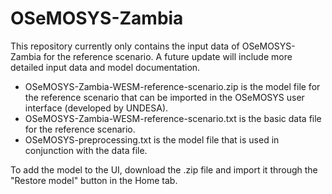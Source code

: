 # OSeMOSYS-Zambia

This repository currently only contains the input data of OSeMOSYS-Zambia for the reference scenario. A future update will include more detailed input data and model documentation.


- OSeMOSYS-Zambia-WESM-reference-scenario.zip is the model file for the reference scenario that can be imported in the OSeMOSYS user interface (developed by UNDESA).
- OSeMOSYS-Zambia-WESM-reference-scenario.txt is the basic data file for the reference scenario.
- OSeMOSYS-preprocessing.txt is the model file that is used in conjunction with the data file.

To add the model to the UI, download the .zip file and import it through the "Restore model" button in the Home tab.

